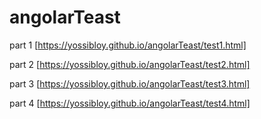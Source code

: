 # angolarTeast
part 1
[https://yossibloy.github.io/angolarTeast/test1.html]

part 2
[https://yossibloy.github.io/angolarTeast/test2.html]

part 3
[https://yossibloy.github.io/angolarTeast/test3.html]

part 4
[https://yossibloy.github.io/angolarTeast/test4.html]
